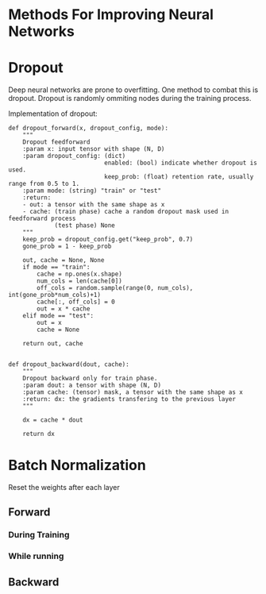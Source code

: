 
# Methods For Improving Neural Networks


# Dropout
Deep neural networks are prone to overfitting. One method to combat this is dropout. Dropout is randomly ommiting nodes during the training process.


Implementation of dropout:

```
def dropout_forward(x, dropout_config, mode):
    """
    Dropout feedforward
    :param x: input tensor with shape (N, D)
    :param dropout_config: (dict)
                           enabled: (bool) indicate whether dropout is used.
                           keep_prob: (float) retention rate, usually range from 0.5 to 1.
    :param mode: (string) "train" or "test"
    :return:
    - out: a tensor with the same shape as x
    - cache: (train phase) cache a random dropout mask used in feedforward process
             (test phase) None
    """
    keep_prob = dropout_config.get("keep_prob", 0.7)
    gone_prob = 1 - keep_prob

    out, cache = None, None
    if mode == "train":
        cache = np.ones(x.shape)
        num_cols = len(cache[0])
        off_cols = random.sample(range(0, num_cols), int(gone_prob*num_cols)+1)
        cache[:, off_cols] = 0
        out = x * cache
    elif mode == "test":
        out = x
        cache = None
        
    return out, cache


def dropout_backward(dout, cache):
    """
    Dropout backward only for train phase.
    :param dout: a tensor with shape (N, D)
    :param cache: (tensor) mask, a tensor with the same shape as x
    :return: dx: the gradients transfering to the previous layer
    """

    dx = cache * dout

    return dx
```

# Batch Normalization
Reset the weights after each layer

## Forward

### During Training

### While running

## Backward